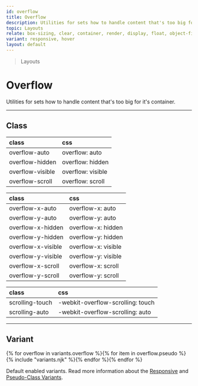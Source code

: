 ```yaml
---
id: overflow
title: Overflow
description: Utilities for sets how to handle content that's too big for it's container.
topic: Layouts
relate: box-sizing, clear, container, render, display, float, object-fit, object-position, position, top/bottom/left/right, visibility, z-index
variant: responsive, hover
layout: default
---
```


> Layouts

# Overflow

Utilities for sets how to handle content that's too big for it's container.

---

## Class

| <span class="px-3 py-1 text-white (dark)text-charcoal-100 bg-charcoal-100 (dark)bg-gray-600 rounded-full">class</span> | <span class="px-3 py-1 text-white (dark)text-charcoal-100 bg-charcoal-100 (dark)bg-gray-600 rounded-full">css</span> |
|:--|:--|
| overflow-auto | overflow: auto |
| overflow-hidden | overflow: hidden |
| overflow-visible | overflow: visible |
| overflow-scroll | overflow: scroll |

| <span class="px-3 py-1 text-white (dark)text-charcoal-100 bg-charcoal-100 (dark)bg-gray-600 rounded-full">class</span> | <span class="px-3 py-1 text-white (dark)text-charcoal-100 bg-charcoal-100 (dark)bg-gray-600 rounded-full">css</span> |
|:--|:--|
| overflow-x-auto | overflow-x: auto |
| overflow-y-auto | overflow-y: auto |
| overflow-x-hidden | overflow-x: hidden |
| overflow-y-hidden | overflow-y: hidden |
| overflow-x-visible | overflow-x: visible |
| overflow-y-visible | overflow-y: visible |
| overflow-x-scroll | overflow-x: scroll |
| overflow-y-scroll | overflow-y: scroll |

| <span class="px-3 py-1 text-white (dark)text-charcoal-100 bg-charcoal-100 (dark)bg-gray-600 rounded-full">class</span> | <span class="px-3 py-1 text-white (dark)text-charcoal-100 bg-charcoal-100 (dark)bg-gray-600 rounded-full">css</span> |
|:--|:--|
| scrolling-touch | -webkit-overflow-scrolling: touch |
| scrolling-auto | -webkit-overflow-scrolling: auto |

---

## Variant

<y class="flex flex-gap-2 flex-wrap justify-start items-center">{% for overflow in variants.overflow %}{% for item in overflow.pseudo %}{% include "variants.njk" %}{% endfor %}{% endfor %}</y>

Default enabled variants. Read more information about the [Responsive](/responsive) and [Pseudo-Class Variants](/pseudo-class-variants/).